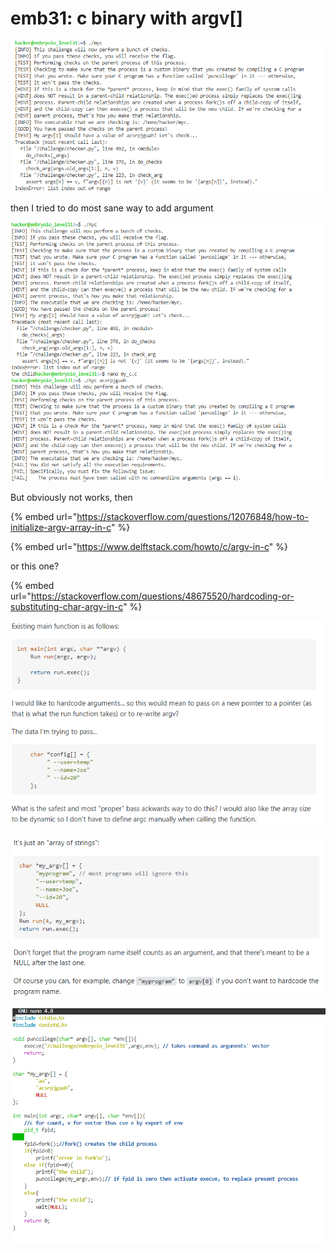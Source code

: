 # emb31: c binary with argv\[]

![](<../.gitbook/assets/image (221) (1).png>)

then I tried to do most sane way to add argument

![](<../.gitbook/assets/image (209) (1).png>)

But obviously not works, then

{% embed url="https://stackoverflow.com/questions/12076848/how-to-initialize-argv-array-in-c" %}

{% embed url="https://www.delftstack.com/howto/c/argv-in-c" %}

or this one?

{% embed url="https://stackoverflow.com/questions/48675520/hardcoding-or-substituting-char-argv-in-c" %}

![](<../.gitbook/assets/image (236).png>)

![](<../.gitbook/assets/image (20) (1).png>)

![first(argv\[0\]) argument is the program itself's name. Generally ignored. and last argument must be followed by NULL for system to be notifed as the termination. Then argv\[\] is initialized as const.](<../.gitbook/assets/image (219).png>)
